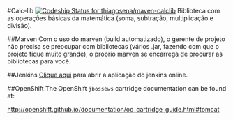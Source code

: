 #Calc-lib [ ![Codeship Status for thiagosena/maven-calclib](https://www.codeship.io/projects/96a2b2a0-ce9a-0131-4d5d-1ac3e6e153a0/status?branch=master)](https://www.codeship.io/projects/22926)
Biblioteca com as operações básicas da matemática (soma, subtração, multiplicação e divisão).

##Marven
Com o uso do marven (build automatizado), o gerente de projeto não precisa se preocupar com bibliotecas (vários .jar, fazendo com que o projeto fique muito grande), o próprio marven se encarrega de procurar as bibliotecas para você.

##Jenkins
[Clique aqui](https://jenkins-thiagosena.rhcloud.com/job/marvin-calclib-build/) para abrir a aplicação do jenkins online.

##OpenShift
The OpenShift `jbossews` cartridge documentation can be found at:

http://openshift.github.io/documentation/oo_cartridge_guide.html#tomcat
